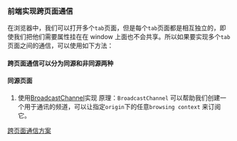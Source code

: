 ### 前端实现跨页面通信

在浏览器中，我们可以打开多个`tab`页面，但是每个`tab`页面都是相互独立的，即使我们把他们需要属性挂在在 window 上面也不会共享。所以如果要实现多个`tab`页面之间的通信，可以使用如下方法：

#### 跨页面通信可以分为同源和非同源两种

#### 同源页面

1. 使用[BroadcastChannel](https://developer.mozilla.org/zh-CN/docs/Web/API/BroadcastChannel)实现
   原理：`BroadcastChannel` 可以帮助我们创建一个用于通讯的频道，可以让指定`origin`下的任意`browsing context` 来订阅它。

[跨页面通信方案](https://juejin.cn/post/7201724277150220347#heading-7)
